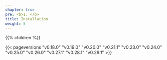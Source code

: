 ```yaml
---
chapter: true
pre: <b>1. </b>
title: Installation
weight: 5
---
```




{{% children  %}}

{{< pageversions "v0.18.0" "v0.19.0" "v0.20.0" "v0.21.1" "v0.23.0" "v0.24.0" "v0.25.0" "v0.26.0" "v0.27.1" "v0.28.1" "v0.29.1" >}}
